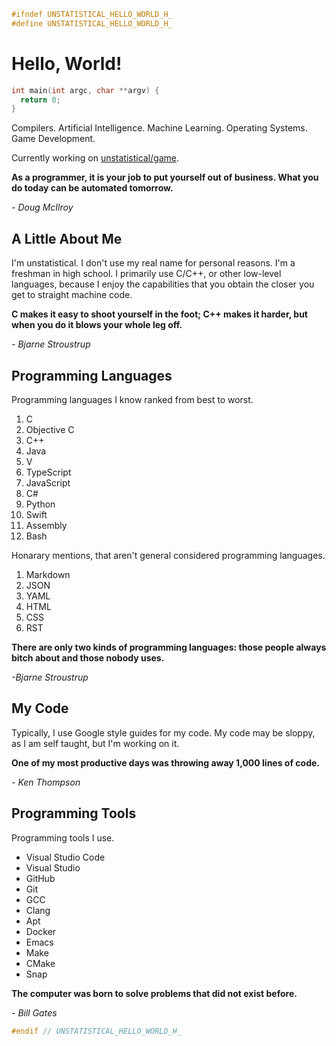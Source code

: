 ```c
#ifndef UNSTATISTICAL_HELLO_WORLD_H_
#define UNSTATISTICAL_HELLO_WORLD_H_
```

# Hello, World!

```c
int main(int argc, char **argv) {
  return 0;
}
```

Compilers.
Artificial Intelligence.
Machine Learning.
Operating Systems.
Game Development.

Currently working on [unstatistical/game](https://github.com/unstatistical/game).

__As a programmer, it is your job to put yourself out of business. What you do today can be automated tomorrow.__

_- Doug McIlroy_

## A Little About Me

I'm unstatistical. I don't use my real name for personal reasons. I'm a freshman in high school. I primarily use C/C++, or other low-level languages, because I enjoy the capabilities that you obtain the closer you get to straight machine code.

__C makes it easy to shoot yourself in the foot; C++ makes it harder, but when you do it blows your whole leg off.__

_- Bjarne Stroustrup_

## Programming Languages

Programming languages I know ranked from best to worst.

1. C
2. Objective C
3. C++
4. Java
5. V
6. TypeScript
7. JavaScript
8. C#
9. Python
10. Swift
11. Assembly
12. Bash

Honarary mentions, that aren't general considered programming languages.

1. Markdown
2. JSON
3. YAML
4. HTML
5. CSS
6. RST

__There are only two kinds of programming languages: those people always bitch about and those nobody uses.__

_-Bjarne Stroustrup_

## My Code

Typically, I use Google style guides for my code. My code may be sloppy, as I am self taught, but I'm working on it.

__One of my most productive days was throwing away 1,000 lines of code.__

_- Ken Thompson_

## Programming Tools

Programming tools I use.

- Visual Studio Code
- Visual Studio
- GitHub
- Git
- GCC
- Clang
- Apt
- Docker
- Emacs
- Make
- CMake
- Snap

__The computer was born to solve problems that did not exist before.__

_- Bill Gates_

```c
#endif // UNSTATISTICAL_HELLO_WORLD_H_
```
